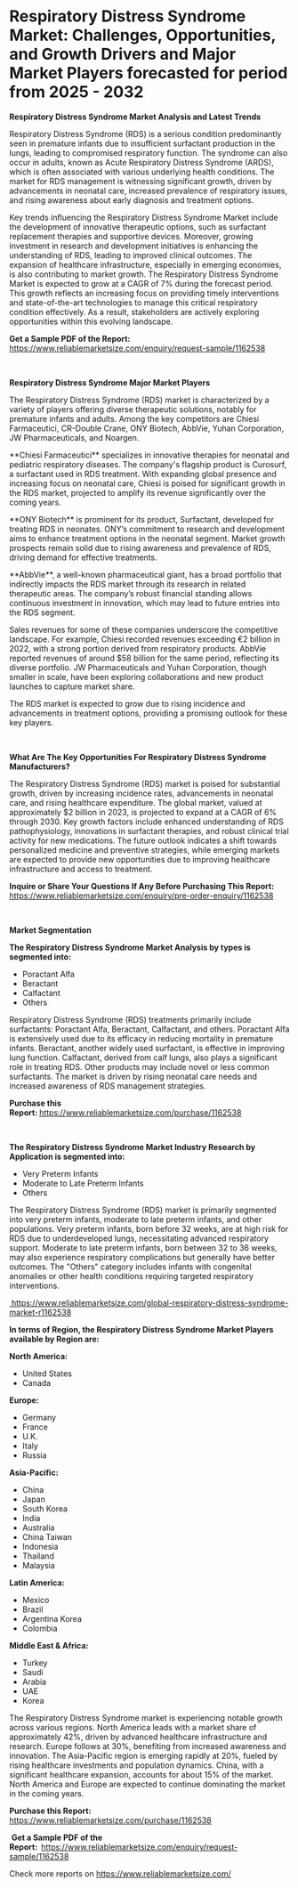 <p><h1>Respiratory Distress Syndrome Market: Challenges, Opportunities, and Growth Drivers and Major Market Players forecasted for period from 2025 - 2032</h1></p><p><strong>Respiratory Distress Syndrome Market Analysis and Latest Trends</strong></p>
<p><p>Respiratory Distress Syndrome (RDS) is a serious condition predominantly seen in premature infants due to insufficient surfactant production in the lungs, leading to compromised respiratory function. The syndrome can also occur in adults, known as Acute Respiratory Distress Syndrome (ARDS), which is often associated with various underlying health conditions. The market for RDS management is witnessing significant growth, driven by advancements in neonatal care, increased prevalence of respiratory issues, and rising awareness about early diagnosis and treatment options.</p><p>Key trends influencing the Respiratory Distress Syndrome Market include the development of innovative therapeutic options, such as surfactant replacement therapies and supportive devices. Moreover, growing investment in research and development initiatives is enhancing the understanding of RDS, leading to improved clinical outcomes. The expansion of healthcare infrastructure, especially in emerging economies, is also contributing to market growth. The Respiratory Distress Syndrome Market is expected to grow at a CAGR of 7% during the forecast period. This growth reflects an increasing focus on providing timely interventions and state-of-the-art technologies to manage this critical respiratory condition effectively. As a result, stakeholders are actively exploring opportunities within this evolving landscape.</p></p>
<p><strong>Get a Sample PDF of the Report:&nbsp;</strong> <a href="https://www.reliablemarketsize.com/enquiry/request-sample/1162538?utm_campaign=3345&utm_medium=2&utm_source=Github&utm_content=ia&utm_term=24032025&utm_id=respiratory-distress-syndrome">https://www.reliablemarketsize.com/enquiry/request-sample/1162538</a></p>
<p>&nbsp;</p>
<p><strong>Respiratory Distress Syndrome Major Market Players</strong></p>
<p><p>The Respiratory Distress Syndrome (RDS) market is characterized by a variety of players offering diverse therapeutic solutions, notably for premature infants and adults. Among the key competitors are Chiesi Farmaceutici, CR-Double Crane, ONY Biotech, AbbVie, Yuhan Corporation, JW Pharmaceuticals, and Noargen.</p><p>**Chiesi Farmaceutici** specializes in innovative therapies for neonatal and pediatric respiratory diseases. The company's flagship product is Curosurf, a surfactant used in RDS treatment. With expanding global presence and increasing focus on neonatal care, Chiesi is poised for significant growth in the RDS market, projected to amplify its revenue significantly over the coming years.</p><p>**ONY Biotech** is prominent for its product, Surfactant, developed for treating RDS in neonates. ONY’s commitment to research and development aims to enhance treatment options in the neonatal segment. Market growth prospects remain solid due to rising awareness and prevalence of RDS, driving demand for effective treatments.</p><p>**AbbVie**, a well-known pharmaceutical giant, has a broad portfolio that indirectly impacts the RDS market through its research in related therapeutic areas. The company’s robust financial standing allows continuous investment in innovation, which may lead to future entries into the RDS segment.</p><p>Sales revenues for some of these companies underscore the competitive landscape. For example, Chiesi recorded revenues exceeding €2 billion in 2022, with a strong portion derived from respiratory products. AbbVie reported revenues of around $58 billion for the same period, reflecting its diverse portfolio. JW Pharmaceuticals and Yuhan Corporation, though smaller in scale, have been exploring collaborations and new product launches to capture market share.</p><p>The RDS market is expected to grow due to rising incidence and advancements in treatment options, providing a promising outlook for these key players.</p></p>
<p>&nbsp;</p>
<p><strong>What Are The Key Opportunities For Respiratory Distress Syndrome Manufacturers?</strong></p>
<p><p>The Respiratory Distress Syndrome (RDS) market is poised for substantial growth, driven by increasing incidence rates, advancements in neonatal care, and rising healthcare expenditure. The global market, valued at approximately $2 billion in 2023, is projected to expand at a CAGR of 6% through 2030. Key growth factors include enhanced understanding of RDS pathophysiology, innovations in surfactant therapies, and robust clinical trial activity for new medications. The future outlook indicates a shift towards personalized medicine and preventive strategies, while emerging markets are expected to provide new opportunities due to improving healthcare infrastructure and access to treatment.</p></p>
<p><strong>Inquire or Share Your Questions If Any Before Purchasing This Report:</strong> <a href="https://www.reliablemarketsize.com/enquiry/pre-order-enquiry/1162538?utm_campaign=3345&utm_medium=2&utm_source=Github&utm_content=ia&utm_term=24032025&utm_id=respiratory-distress-syndrome">https://www.reliablemarketsize.com/enquiry/pre-order-enquiry/1162538</a></p>
<p>&nbsp;</p>
<p><strong>Market Segmentation</strong></p>
<p><strong>The Respiratory Distress Syndrome Market Analysis by types is segmented into:</strong></p>
<p><ul><li>Poractant Alfa</li><li>Beractant</li><li>Calfactant</li><li>Others</li></ul></p>
<p><p>Respiratory Distress Syndrome (RDS) treatments primarily include surfactants: Poractant Alfa, Beractant, Calfactant, and others. Poractant Alfa is extensively used due to its efficacy in reducing mortality in premature infants. Beractant, another widely used surfactant, is effective in improving lung function. Calfactant, derived from calf lungs, also plays a significant role in treating RDS. Other products may include novel or less common surfactants. The market is driven by rising neonatal care needs and increased awareness of RDS management strategies.</p></p>
<p><strong>Purchase this Report:&nbsp;</strong><a href="https://www.reliablemarketsize.com/purchase/1162538?utm_campaign=3345&utm_medium=2&utm_source=Github&utm_content=ia&utm_term=24032025&utm_id=respiratory-distress-syndrome">https://www.reliablemarketsize.com/purchase/1162538</a></p>
<p>&nbsp;</p>
<p><strong>The Respiratory Distress Syndrome Market Industry Research by Application is segmented into:</strong></p>
<p><ul><li>Very Preterm Infants</li><li>Moderate to Late Preterm Infants</li><li>Others</li></ul></p>
<p><p>The Respiratory Distress Syndrome (RDS) market is primarily segmented into very preterm infants, moderate to late preterm infants, and other populations. Very preterm infants, born before 32 weeks, are at high risk for RDS due to underdeveloped lungs, necessitating advanced respiratory support. Moderate to late preterm infants, born between 32 to 36 weeks, may also experience respiratory complications but generally have better outcomes. The "Others" category includes infants with congenital anomalies or other health conditions requiring targeted respiratory interventions.</p></p>
<p><a href="https://www.reliablemarketsize.com/global-respiratory-distress-syndrome-market-r1162538?utm_campaign=3345&utm_medium=2&utm_source=Github&utm_content=ia&utm_term=24032025&utm_id=respiratory-distress-syndrome">&nbsp;https://www.reliablemarketsize.com/global-respiratory-distress-syndrome-market-r1162538</a></p>
<p><strong>In terms of Region, the Respiratory Distress Syndrome Market Players available by Region are:</strong></p>
<p>
    <p> <strong> North America: </strong>
        <ul>
            <li>United States</li>
            <li>Canada</li>
        </ul>
        </p> 
    <p> <strong> Europe: </strong>
        <ul>
            <li>Germany</li>
            <li>France</li>
            <li>U.K.</li>
            <li>Italy</li>
            <li>Russia</li>
        </ul>
        </p> 
    <p> <strong> Asia-Pacific: </strong>
        <ul>
            <li>China</li>
            <li>Japan</li>
            <li>South Korea</li>
            <li>India</li>
            <li>Australia</li>
            <li>China Taiwan</li>
            <li>Indonesia</li>
            <li>Thailand</li>
            <li>Malaysia</li>
        </ul>
        </p> 
    <p> <strong> Latin America: </strong>
        <ul>
            <li>Mexico</li>
            <li>Brazil</li>
            <li>Argentina Korea</li>
            <li>Colombia</li>
        </ul>
        </p> 
    <p> <strong> Middle East & Africa: </strong>
        <ul>
            <li>Turkey</li>
            <li>Saudi</li>
            <li>Arabia</li>
            <li>UAE</li>
            <li>Korea</li>
        </ul>
    </p>
    </p>
<p><p>The Respiratory Distress Syndrome market is experiencing notable growth across various regions. North America leads with a market share of approximately 42%, driven by advanced healthcare infrastructure and research. Europe follows at 30%, benefiting from increased awareness and innovation. The Asia-Pacific region is emerging rapidly at 20%, fueled by rising healthcare investments and population dynamics. China, with a significant healthcare expansion, accounts for about 15% of the market. North America and Europe are expected to continue dominating the market in the coming years.</p></p>
<p><strong>Purchase this Report: </strong><a href="https://www.reliablemarketsize.com/purchase/1162538?utm_campaign=3345&utm_medium=2&utm_source=Github&utm_content=ia&utm_term=24032025&utm_id=respiratory-distress-syndrome">https://www.reliablemarketsize.com/purchase/1162538</a></p>
<p>&nbsp;<strong>Get a Sample PDF of the Report:&nbsp;&nbsp;</strong><a href="https://www.reliablemarketsize.com/enquiry/request-sample/1162538?utm_campaign=3345&utm_medium=2&utm_source=Github&utm_content=ia&utm_term=24032025&utm_id=respiratory-distress-syndrome">https://www.reliablemarketsize.com/enquiry/request-sample/1162538</a></p>
<p><strong></strong></p>
<p>Check more reports on <a href="https://www.reliablemarketsize.com/?utm_campaign=3345&utm_medium=2&utm_source=Github&utm_content=ia&utm_term=24032025&utm_id=respiratory-distress-syndrome">https://www.reliablemarketsize.com/</a></p>